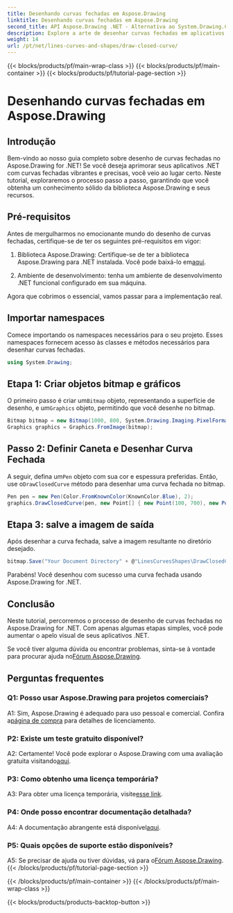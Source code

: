 ```yaml
---
title: Desenhando curvas fechadas em Aspose.Drawing
linktitle: Desenhando curvas fechadas em Aspose.Drawing
second_title: API Aspose.Drawing .NET - Alternativa ao System.Drawing.Common
description: Explore a arte de desenhar curvas fechadas em aplicativos .NET com Aspose.Drawing. Eleve seu visual sem esforço.
weight: 14
url: /pt/net/lines-curves-and-shapes/draw-closed-curve/
---
```


{{< blocks/products/pf/main-wrap-class >}}
{{< blocks/products/pf/main-container >}}
{{< blocks/products/pf/tutorial-page-section >}}

# Desenhando curvas fechadas em Aspose.Drawing

## Introdução

Bem-vindo ao nosso guia completo sobre desenho de curvas fechadas no Aspose.Drawing for .NET! Se você deseja aprimorar seus aplicativos .NET com curvas fechadas vibrantes e precisas, você veio ao lugar certo. Neste tutorial, exploraremos o processo passo a passo, garantindo que você obtenha um conhecimento sólido da biblioteca Aspose.Drawing e seus recursos.

## Pré-requisitos

Antes de mergulharmos no emocionante mundo do desenho de curvas fechadas, certifique-se de ter os seguintes pré-requisitos em vigor:

1.  Biblioteca Aspose.Drawing: Certifique-se de ter a biblioteca Aspose.Drawing para .NET instalada. Você pode baixá-lo em[aqui](https://releases.aspose.com/drawing/net/).

2. Ambiente de desenvolvimento: tenha um ambiente de desenvolvimento .NET funcional configurado em sua máquina.

Agora que cobrimos o essencial, vamos passar para a implementação real.

## Importar namespaces

Comece importando os namespaces necessários para o seu projeto. Esses namespaces fornecem acesso às classes e métodos necessários para desenhar curvas fechadas.

```csharp
using System.Drawing;
```

## Etapa 1: Criar objetos bitmap e gráficos

 O primeiro passo é criar um`Bitmap` objeto, representando a superfície de desenho, e um`Graphics` objeto, permitindo que você desenhe no bitmap.

```csharp
Bitmap bitmap = new Bitmap(1000, 800, System.Drawing.Imaging.PixelFormat.Format32bppPArgb);
Graphics graphics = Graphics.FromImage(bitmap);
```

## Passo 2: Definir Caneta e Desenhar Curva Fechada

 A seguir, defina um`Pen` objeto com sua cor e espessura preferidas. Então, use o`DrawClosedCurve` método para desenhar uma curva fechada no bitmap.

```csharp
Pen pen = new Pen(Color.FromKnownColor(KnownColor.Blue), 2);
graphics.DrawClosedCurve(pen, new Point[] { new Point(100, 700), new Point(350, 600), new Point(500, 500), new Point(650, 600), new Point(900, 700) });
```

## Etapa 3: salve a imagem de saída

Após desenhar a curva fechada, salve a imagem resultante no diretório desejado.

```csharp
bitmap.Save("Your Document Directory" + @"LinesCurvesShapes\DrawClosedCurve_out.png");
```

Parabéns! Você desenhou com sucesso uma curva fechada usando Aspose.Drawing for .NET.

## Conclusão

Neste tutorial, percorremos o processo de desenho de curvas fechadas no Aspose.Drawing for .NET. Com apenas algumas etapas simples, você pode aumentar o apelo visual de seus aplicativos .NET.

 Se você tiver alguma dúvida ou encontrar problemas, sinta-se à vontade para procurar ajuda no[Fórum Aspose.Drawing](https://forum.aspose.com/c/diagram/17).

## Perguntas frequentes

### Q1: Posso usar Aspose.Drawing para projetos comerciais?

 A1: Sim, Aspose.Drawing é adequado para uso pessoal e comercial. Confira a[página de compra](https://purchase.aspose.com/buy) para detalhes de licenciamento.

### P2: Existe um teste gratuito disponível?

 A2: Certamente! Você pode explorar o Aspose.Drawing com uma avaliação gratuita visitando[aqui](https://releases.aspose.com/).

### P3: Como obtenho uma licença temporária?

 A3: Para obter uma licença temporária, visite[esse link](https://purchase.aspose.com/temporary-license/).

### P4: Onde posso encontrar documentação detalhada?

 A4: A documentação abrangente está disponível[aqui](https://reference.aspose.com/drawing/net/).

### P5: Quais opções de suporte estão disponíveis?

 A5: Se precisar de ajuda ou tiver dúvidas, vá para o[Fórum Aspose.Drawing](https://forum.aspose.com/c/diagram/17).
{{< /blocks/products/pf/tutorial-page-section >}}

{{< /blocks/products/pf/main-container >}}
{{< /blocks/products/pf/main-wrap-class >}}

{{< blocks/products/products-backtop-button >}}
